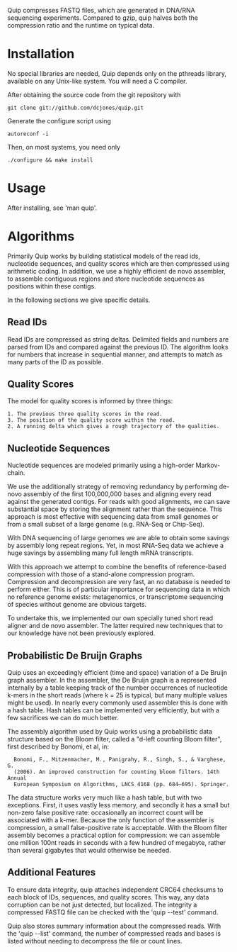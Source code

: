 

Quip compresses FASTQ files, which are generated in DNA/RNA sequencing
experiments. Compared to gzip, quip halves both the compression ratio and the
runtime on typical data.


Installation
============

No special libraries are needed, Quip depends only on the pthreads library,
available on any Unix-like system. You will need a C compiler.

After obtaining the source code from the git repository with

    git clone git://github.com/dcjones/quip.git

Generate the configure script using

    autoreconf -i

Then, on most systems, you need only

    ./configure && make install


Usage
=====

After installing, see 'man quip'.



Algorithms
==========

Primarily Quip works by building statistical models of the read ids, nucleotide
sequences, and quality scores which are then compressed using arithmetic coding.
In addition, we use a highly efficient de novo assembler, to assemble contiguous
regions and store nucleotide sequences as positions within these contigs.

In the following sections we give specific details. 


Read IDs
--------

Read IDs are compressed as string deltas. Delimited fields and numbers are
parsed from IDs and compared against the previous ID. The algorithm looks for
numbers that increase in sequential manner, and attempts to match as many parts
of the ID as possible.


Quality Scores
--------------

The model for quality scores is informed by three things:
     
    1. The previous three quality scores in the read.
    3. The position of the quality score within the read.
    2. A running delta which gives a rough trajectory of the qualities.


Nucleotide Sequences
--------------------

Nucleotide sequences are modeled primarily using a high-order Markov-chain.

We use the additionally strategy of removing redundancy by performing de-novo
assembly of the first 100,000,000 bases and aligning every read against the
generated contigs. For reads with good alignments, we can save substantial space
by storing the alignment rather than the sequence. This approach is most
effective with sequencing data from small genomes or from a small subset of a
large genome (e.g. RNA-Seq or Chip-Seq).

With DNA sequencing of large genomes we are able to obtain some savings by
assembly long repeat regions. Yet, in most RNA-Seq data we achieve a huge
savings by assembling many full length mRNA transcripts.

With this approach we attempt to combine the benefits of reference-based
compression with those of a stand-alone compression program. Compression and
decompression are very fast, an no database is needed to perform either. This is
of particular importance for sequencing data in which no reference genome
exists: metagenomics, or transcriptome sequencing of species without genome are
obvious targets.

To undertake this, we implemented our own specially tuned short read aligner and
de novo assembler. The latter required new techniques that to our knowledge have
not been previously explored. 


Probabilistic De Bruijn Graphs
------------------------------

Quip uses an exceedingly efficient (time and space) variation of a De Bruijn
graph assembler. In the assembler, the De Bruijn graph is a represented
internally by a table keeping track of the number occurrences of nucleotide
k-mers in the short reads (where k = 25 is typical, but many multiple values
might be used). In nearly every commonly used assembler this is done with a hash
table. Hash tables can be implemented very efficiently, but with a few
sacrifices we can do much better.
 
The assembly algorithm used by Quip works using a probabilistic data structure
based on the Bloom filter, called a "d-left counting Bloom filter", first
described by Bonomi, et al, in:

      Bonomi, F., Mitzenmacher, M., Panigrahy, R., Singh, S., & Varghese, G.
      (2006). An improved construction for counting bloom filters. 14th Annual
      European Symposium on Algorithms, LNCS 4168 (pp. 684–695). Springer.

The data structure works very much like a hash table, but with two exceptions.
First, it uses vastly less memory, and secondly it has a small but non-zero
false positive rate: occasionally an incorrect count will be associated with a
k-mer. Because the only function of the assembler is compression, a small
false-positive rate is acceptable. With the Bloom filter assembly becomes a
practical option for compression: we can assemble one million 100nt reads in
seconds with a few hundred of megabyte, rather than several gigabytes that would
otherwise be needed.


Additional Features
-------------------

To ensure data integrity, quip attaches independent CRC64 checksums to each block
of IDs, sequences, and quality scores. This way, any data corruption can be
not just detected, but localized. The integrity a compressed FASTQ file
can be checked with the 'quip --test' command.

Quip also stores summary information about the compressed reads. With the
'quip --list' command, the number of compressed reads and bases is listed
without needing to decompress the file or count lines.

